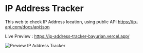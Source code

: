 # IP Address Tracker

This web to check IP Address location, using public API https://ip-api.com/docs/api:json

Live Preview : https://ip-address-tracker-bayurian.vercel.app/

![Preview IP Address Tracker](https://raw.githubusercontent.com/akhsanby/personal-web/main/public/images/image16.png)
